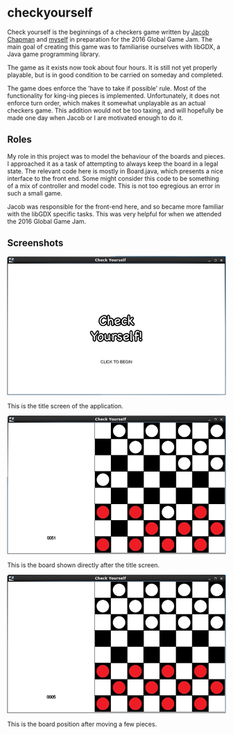 # checkyourself

Check yourself is the beginnings of a checkers game written by [Jacob
Chapman](https://github.com/jkchapman) and
[myself](https://github.com/timpeskett) in preparation for the 2016 Global
Game Jam. The main goal of creating this game was to familiarise ourselves
with libGDX, a Java game programming library.

The game as it exists now took about four hours. It is still not yet properly
playable, but is in good condition to be carried on someday and completed.

The game does enforce the 'have to take if possible' rule.  Most of the
functionality for king-ing pieces is implemented. Unfortunately, it does not
enforce turn order, which makes it somewhat unplayable as an actual checkers
game. This addition would not be too taxing, and will hopefully be made one
day when Jacob or I are motivated enough to do it.

## Roles

My role in this project was to model the behaviour of the boards and pieces. I
approached it as a task of attempting to always keep the board in a legal
state. The relevant code here is mostly in Board.java, which presents a nice
interface to the front end. Some might consider this code to be something of a
mix of controller and model code. This is not too egregious an error in such a
small game.

Jacob was responsible for the front-end here, and so became more familiar with
the libGDX specific tasks. This was very helpful for when we attended the 2016
Global Game Jam.

## Screenshots

![Title screen](img/cy-title.png)

This is the title screen of the application.

![Initial Checkers Position](img/cy-start.png)

This is the board shown directly after the title screen.

![Middle Game](img/cy-mid.png)

This is the board position after moving a few pieces.
